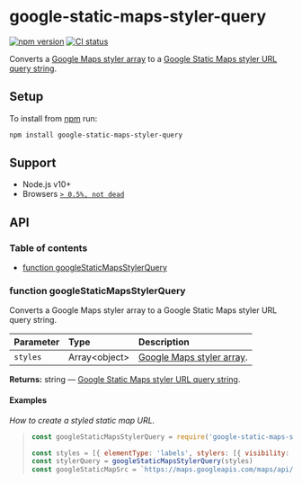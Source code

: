 # google-static-maps-styler-query

[![npm version](https://badgen.net/npm/v/google-static-maps-styler-query)](https://npm.im/google-static-maps-styler-query) [![CI status](https://github.com/jaydenseric/google-static-maps-styler-query/workflows/CI/badge.svg)](https://github.com/jaydenseric/google-static-maps-styler-query/actions)

Converts a [Google Maps styler array](https://developers.google.com/maps/documentation/javascript/style-reference) to a [Google Static Maps styler URL query string](https://developers.google.com/maps/documentation/maps-static/styling).

## Setup

To install from [npm](https://npmjs.com) run:

```sh
npm install google-static-maps-styler-query
```

## Support

- Node.js v10+
- Browsers [`> 0.5%, not dead`](https://browserl.ist/?q=%3E+0.5%25%2C+not+dead)

## API

### Table of contents

- [function googleStaticMapsStylerQuery](#function-googlestaticmapsstylerquery)

### function googleStaticMapsStylerQuery

Converts a Google Maps styler array to a Google Static Maps styler URL query string.

| Parameter | Type | Description |
| :-- | :-- | :-- |
| `styles` | Array&lt;object> | [Google Maps styler array](https://developers.google.com/maps/documentation/javascript/style-reference). |

**Returns:** string — [Google Static Maps styler URL query string](https://developers.google.com/maps/documentation/maps-static/styling).

#### Examples

_How to create a styled static map URL._

> ```js
> const googleStaticMapsStylerQuery = require('google-static-maps-styler-query')
>
> const styles = [{ elementType: 'labels', stylers: [{ visibility: 'off' }] }]
> const stylerQuery = googleStaticMapsStylerQuery(styles)
> const googleStaticMapSrc = `https://maps.googleapis.com/maps/api/staticmap?center=Australia&size=250x200${stylerQuery}`
> ```
